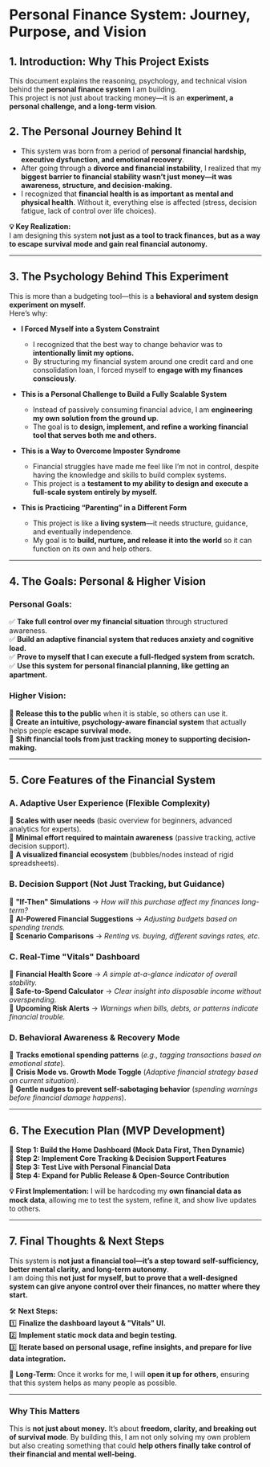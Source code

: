 # **Personal Finance System: Journey, Purpose, and Vision**

## **1. Introduction: Why This Project Exists**  
This document explains the reasoning, psychology, and technical vision behind the **personal finance system** I am building.  
This project is not just about tracking money—it is an **experiment, a personal challenge, and a long-term vision**.

## **2. The Personal Journey Behind It**  
- This system was born from a period of **personal financial hardship, executive dysfunction, and emotional recovery**.  
- After going through a **divorce and financial instability**, I realized that my **biggest barrier to financial stability wasn’t just money—it was awareness, structure, and decision-making.**  
- I recognized that **financial health is as important as mental and physical health**. Without it, everything else is affected (stress, decision fatigue, lack of control over life choices).  

**💡 Key Realization:**  
I am designing this system **not just as a tool to track finances, but as a way to escape survival mode and gain real financial autonomy.**  

---

## **3. The Psychology Behind This Experiment**  
This is more than a budgeting tool—this is a **behavioral and system design experiment on myself**.  
Here’s why:  

- **I Forced Myself into a System Constraint**  
  - I recognized that the best way to change behavior was to **intentionally limit my options.**  
  - By structuring my financial system around one credit card and one consolidation loan, I forced myself to **engage with my finances consciously**.  

- **This is a Personal Challenge to Build a Fully Scalable System**  
  - Instead of passively consuming financial advice, I am **engineering my own solution from the ground up**.  
  - The goal is to **design, implement, and refine a working financial tool that serves both me and others.**  

- **This is a Way to Overcome Imposter Syndrome**  
  - Financial struggles have made me feel like I’m not in control, despite having the knowledge and skills to build complex systems.  
  - This project is a **testament to my ability to design and execute a full-scale system entirely by myself.**  

- **This is Practicing “Parenting” in a Different Form**  
  - This project is like a **living system**—it needs structure, guidance, and eventually independence.  
  - My goal is to **build, nurture, and release it into the world** so it can function on its own and help others.  

---

## **4. The Goals: Personal & Higher Vision**  

### **Personal Goals:**  
✅ **Take full control over my financial situation** through structured awareness.  
✅ **Build an adaptive financial system that reduces anxiety and cognitive load.**  
✅ **Prove to myself that I can execute a full-fledged system from scratch.**  
✅ **Use this system for personal financial planning, like getting an apartment.**  

### **Higher Vision:**  
🚀 **Release this to the public** when it is stable, so others can use it.  
🚀 **Create an intuitive, psychology-aware financial system** that actually helps people **escape survival mode.**  
🚀 **Shift financial tools from just tracking money to supporting decision-making.**  

---

## **5. Core Features of the Financial System**  

### **A. Adaptive User Experience (Flexible Complexity)**  
🔹 **Scales with user needs** (basic overview for beginners, advanced analytics for experts).  
🔹 **Minimal effort required to maintain awareness** (passive tracking, active decision support).  
🔹 **A visualized financial ecosystem** (bubbles/nodes instead of rigid spreadsheets).  

### **B. Decision Support (Not Just Tracking, but Guidance)**  
🔹 **"If-Then" Simulations** → *How will this purchase affect my finances long-term?*  
🔹 **AI-Powered Financial Suggestions** → *Adjusting budgets based on spending trends.*  
🔹 **Scenario Comparisons** → *Renting vs. buying, different savings rates, etc.*  

### **C. Real-Time "Vitals" Dashboard**  
🔹 **Financial Health Score** → *A simple at-a-glance indicator of overall stability.*  
🔹 **Safe-to-Spend Calculator** → *Clear insight into disposable income without overspending.*  
🔹 **Upcoming Risk Alerts** → *Warnings when bills, debts, or patterns indicate financial trouble.*  

### **D. Behavioral Awareness & Recovery Mode**  
🔹 **Tracks emotional spending patterns** (*e.g., tagging transactions based on emotional state*).  
🔹 **Crisis Mode vs. Growth Mode Toggle** (*Adaptive financial strategy based on current situation*).  
🔹 **Gentle nudges to prevent self-sabotaging behavior** (*spending warnings before financial damage happens*).  

---

## **6. The Execution Plan (MVP Development)**  

🔹 **Step 1: Build the Home Dashboard (Mock Data First, Then Dynamic)**  
🔹 **Step 2: Implement Core Tracking & Decision Support Features**  
🔹 **Step 3: Test Live with Personal Financial Data**  
🔹 **Step 4: Expand for Public Release & Open-Source Contribution**  

**💡 First Implementation:** I will be hardcoding my **own financial data as mock data**, allowing me to test the system, refine it, and show live updates to others.  

---

## **7. Final Thoughts & Next Steps**  
This system is **not just a financial tool—it’s a step toward self-sufficiency, better mental clarity, and long-term autonomy**.  
I am doing this **not just for myself, but to prove that a well-designed system can give anyone control over their finances, no matter where they start.**  

🛠 **Next Steps:**  
1️⃣ **Finalize the dashboard layout & "Vitals" UI.**  
2️⃣ **Implement static mock data and begin testing.**  
3️⃣ **Iterate based on personal usage, refine insights, and prepare for live data integration.**  

🚀 **Long-Term:** Once it works for me, I will **open it up for others**, ensuring that this system helps as many people as possible.  

---

### **Why This Matters**
This is **not just about money.** It’s about **freedom, clarity, and breaking out of survival mode**. By building this, I am not only solving my own problem but also creating something that could **help others finally take control of their financial and mental well-being.**  


